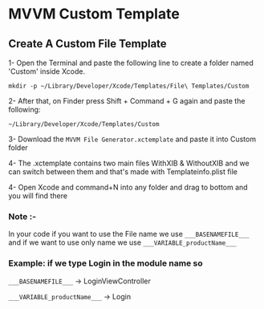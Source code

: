 # MVVM Custom Template

## Create A Custom File Template
1- Open the Terminal and paste the following line to create a folder named 'Custom' inside Xcode.

`mkdir -p ~/Library/Developer/Xcode/Templates/File\ Templates/Custom`

2- After that, on Finder press Shift + Command + G again and paste the following:

`~/Library/Developer/Xcode/Templates/Custom`

3- Download the `MVVM File Generator.xctemplate` and paste it into Custom folder

4- The .xctemplate contains two main files WithXIB & WithoutXIB and we can switch between them and that's made with Templateinfo.plist file

4- Open Xcode and command+N into any folder and drag to bottom and you will find there


### Note :- 
In your code if you want to use the File name we use `___BASENAMEFILE___` and if we want to use only name we use `___VARIABLE_productName___`

### Example: if we type Login in the module name so

 `___BASENAMEFILE___` -> LoginViewController 
 
 `___VARIABLE_productName___` -> Login


